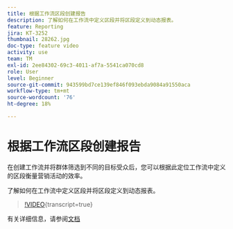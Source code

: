 ```yaml
---
title: 根据工作流区段创建报告
description: 了解如何在工作流中定义区段并将区段定义到动态报表。
feature: Reporting
jira: KT-3252
thumbnail: 28262.jpg
doc-type: feature video
activity: use
team: TM
exl-id: 2ee84302-69c3-4011-af7a-5541ca070cd8
role: User
level: Beginner
source-git-commit: 943599bd7ce139ef846f093ebda9084a91550aca
workflow-type: tm+mt
source-wordcount: '76'
ht-degree: 18%

---
```


# 根据工作流区段创建报告

在创建工作流并将群体筛选到不同的目标受众后，您可以根据此定位工作流中定义的区段衡量营销活动的效率。

了解如何在工作流中定义区段并将区段定义到动态报表。

>[!VIDEO](https://video.tv.adobe.com/v/28262?learn=on){transcript=true}

有关详细信息，请参阅[文档](https://experienceleague.adobe.com/docs/campaign-standard/using/reporting/customizing-reports/creating-a-report-workflow-segment.html?lang=en)
